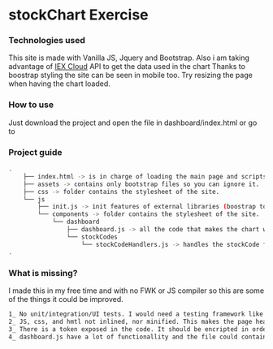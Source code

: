 # stockChart Exercise

### Technologies used
This site is made with Vanilla JS, Jquery and Bootstrap.
Also i am taking advantage of <a href="https://iexcloud.io">IEX Cloud</a> API to get the data used in the chart
Thanks to boostrap styling the site can be seen in mobile too. Try resizing the page when having the chart loaded.

### How to use
Just download the project and open the file in dashboard/index.html or go to 

### Project guide

```bash
.
    ├── index.html -> is in charge of loading the main page and scripts. (there is no other page, sorry :/)
    ├── assets -> contains only bootstrap files so you can ignore it.
    ├── css -> folder contains the stylesheet of the site.
    └── js
        ├── init.js -> init features of external libraries (boostrap tooltip, Google linear chart)
        └── components -> folder contains the stylesheet of the site.
            └── dashboard
                ├── dashboard.js -> all the code that makes the chart work.
                └── stockCodes
                    └── stockCodeHandlers.js -> handles the stockCode fields events for showing and hidding
.

```

### What is missing?
I made this in my free time and with no FWK or JS compiler so this are some of the things it could be improved.
```bash
1_ No unit/integration/UI tests. I would need a testing framework like jasmin, jest, etc.
2_ JS, css, and hmtl not inlined, nor minified. This makes the page heavier than it could be. Using a framework like gulp could have solve this issue
3_ There is a token exposed in the code. It should be encripted in order to keep it, and in the best case, the backend should be in charge of taking all the requests to the api and attach the token to the request.
4_ dashboard.js have a lot of functionallity and the file could contain sub-scopes for some functions.
